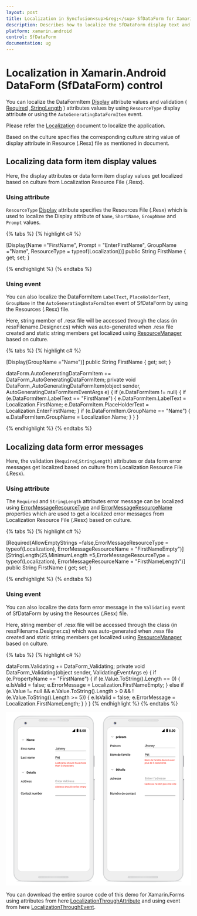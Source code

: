 ```yaml
---
layout: post
title: Localization in Syncfusion<sup>&reg;</sup> SfDataForm for Xamarin.Android
description: Describes how to localize the SfDataForm display text and error messages based on culture in Xamarin.Android
platform: xamarin.android
control: SfDataForm
documentation: ug
---
```


# Localization in Xamarin.Android DataForm (SfDataForm) control

You can localize the DataFormItem [Display](https://help.syncfusion.com/cr/xamarin/Syncfusion.Buttons.XForms.SfChip.html) attribute values and validation ( [Required](https://docs.microsoft.com/en-us/dotnet/api/system.componentmodel.dataannotations.requiredattribute?view=net-5.0) ,[StringLength](https://docs.microsoft.com/en-us/dotnet/api/system.componentmodel.dataannotations.stringlengthattribute?view=net-5.0) ) attributes values by using `ResourceType` display attribute or using the `AutoGeneratingDataFormItem` event.
 
Please refer the [Localization]( https://docs.microsoft.com/en-us/xamarin/xamarin-forms/app-fundamentals/localization/text?tabs=vswin) document  to localize the application.
 
Based on the culture specifies the corresponding culture string value of display attribute in Resource (.Resx) file as mentioned in document.

## Localizing data form item display values

Here, the display attributes or data form item display values get localized based on culture from Localization Resource File (.Resx).

### Using attribute

`ResourceType` [Display](https://docs.microsoft.com/en-us/dotnet/api/system.componentmodel.dataannotations.displayattribute?view=net-5.0 ) attribute specifies the Resources File (.Resx) which is used to localize the Display attribute of `Name`, `ShortName`, `GroupName` and `Prompt` values.

{% tabs %}
{% highlight c# %}

[Display(Name ="FirstName", Prompt = "EnterFirstName", GroupName ="Name", ResourceType = typeof(Localization))]
public String FirstName { get; set; } 

{% endhighlight %}
{% endtabs %}

### Using event

You can also localize the DataFormItem `LabelText`, `PlaceHolderText`, `GroupName` in the `AutoGeneratingDataFormItem` event of SfDataForm by using the Resources (.Resx) file.

Here, string member of .resx file will be accessed through the class (in resxFilename.Designer.cs) which was auto-generated when .resx file created and static string members get localized using [ResourceManager](https://docs.microsoft.com/en-us/dotnet/api/system.resources.resourcemanager.getstring) based on culture.

{% tabs %}
{% highlight c# %}

[Display(GroupName ="Name")]
public String FirstName { get; set; }

dataForm.AutoGeneratingDataFormItem += DataForm_AutoGeneratingDataFormItem;
private void DataForm_AutoGeneratingDataFormItem(object sender, AutoGeneratingDataFormItemEventArgs e)
{
    if (e.DataFormItem != null)
    {
        if (e.DataFormItem.LabelText == "FirstName")
        {
            e.DataFormItem.LabelText = Localization.FirstName;
            e.DataFormItem.PlaceHolderText = Localization.EnterFirstName;
        }
        if (e.DataFormItem.GroupName == "Name")
        {
            e.DataFormItem.GroupName = Localization.Name;
        }
    }
}

{% endhighlight %}
{% endtabs %}

## Localizing data form error messages

Here, the validation (`Required`,`StringLength`)  attributes or data form error messages get localized based on culture from Localization Resource File (.Resx).

### Using attribute

The `Required` and `StringLength` attributes error message can be localized using [ErrorMessageResourceType](https://docs.microsoft.com/en-us/dotnet/api/system.componentmodel.dataannotations.validationattribute.errormessageresourcetype ) and [ErrorMessageResourceName](https://docs.microsoft.com/en-us/dotnet/api/system.componentmodel.dataannotations.validationattribute.errormessageresourcetype ) properties which are used to get a localized error messages from Localization Resource File (.Resx) based on culture.

{% tabs %}
{% highlight c# %}

[Required(AllowEmptyStrings =false,ErrorMessageResourceType = typeof(Localization), ErrorMessageResourceName = "FirstNameEmpty")]
[StringLength(25,MinimumLength =5,ErrorMessageResourceType = typeof(Localization), ErrorMessageResourceName = "FirstNameLength")]
public String FirstName { get; set; } 

{% endhighlight %}
{% endtabs %}

### Using event

You can also localize the data form error message in the `Validating` event of SfDataForm by using the Resources (.Resx) file.

Here, string member of .resx file will be accessed through the class (in resxFilename.Designer.cs) which was auto-generated when .resx file created and static string members get localized using [ResourceManager](https://docs.microsoft.com/en-us/dotnet/api/system.resources.resourcemanager.getstring) based on culture.

{% tabs %}
{% highlight c# %}

dataForm.Validating += DataForm_Validating;
private void DataForm_Validating(object sender, ValidatingEventArgs e)
{
    if (e.PropertyName == "FirstName")
    {
        if (e.Value.ToString().Length == 0)
        {
            e.IsValid = false;
            e.ErrorMessage = Localization.FirstNameEmpty;
        }
        else if (e.Value != null && e.Value.ToString().Length > 0 && !(e.Value.ToString().Length >= 5))
        {
            e.IsValid = false;
            e.ErrorMessage = Localization.FirstNameLength;
        }
    }
}
{% endhighlight %}
{% endtabs %}

![Localization in DataForm for Xamarin.Android](SfDataForm_images/DataFormLocalization.png)

You can download the entire source code of this demo for Xamarin.Forms using attributes from here [LocalizationThroughAttribute](http://www.syncfusion.com/downloads/support/directtrac/general/ze/LocalizationAttribute-406472365.zip) and using event from here [LocalizationThroughEvent](http://www.syncfusion.com/downloads/support/directtrac/general/ze/LocalizationEvent-93285350.zip).